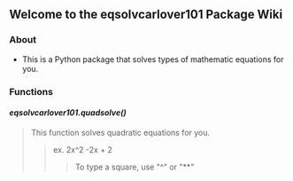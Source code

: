 ## Welcome to the eqsolvcarlover101 Package Wiki

### About

  - This is a Python package that solves types of mathematic equations for you.

### Functions

#### _**eqsolvcarlover101.quadsolve()**_
  > This function solves quadratic equations for you.
  > > ex. 2x^2 -2x + 2
  > > > To type a square, use "^" or "**"
